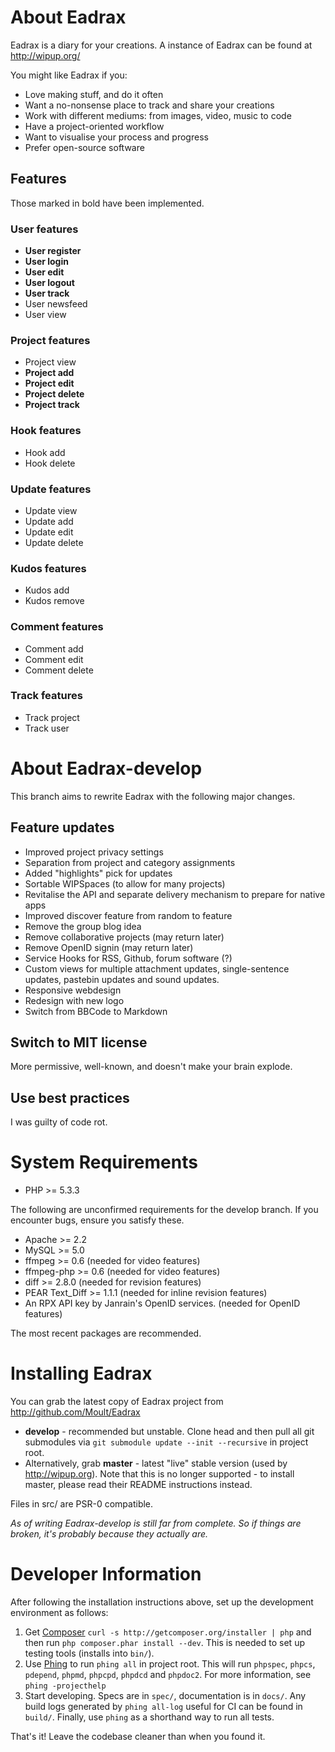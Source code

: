 # About Eadrax

Eadrax is a diary for your creations. A instance of Eadrax can be found at
http://wipup.org/

You might like Eadrax if you:
 * Love making stuff, and do it often
 * Want a no-nonsense place to track and share your creations
 * Work with different mediums: from images, video, music to code
 * Have a project-oriented workflow
 * Want to visualise your process and progress
 * Prefer open-source software

## Features

Those marked in bold have been implemented.

### User features

 * **User register**
 * **User login**
 * **User edit**
 * **User logout**
 * **User track**
 * User newsfeed
 * User view

### Project features

 * Project view
 * **Project add**
 * **Project edit**
 * **Project delete**
 * **Project track**

### Hook features

 * Hook add
 * Hook delete

### Update features

 * Update view
 * Update add
 * Update edit
 * Update delete

### Kudos features

 * Kudos add
 * Kudos remove

### Comment features

 * Comment add
 * Comment edit
 * Comment delete

### Track features

 * Track project
 * Track user

# About Eadrax-develop

This branch aims to rewrite Eadrax with the following major changes.

## Feature updates

 * Improved project privacy settings
 * Separation from project and category assignments
 * Added "highlights" pick for updates
 * Sortable WIPSpaces (to allow for many projects)
 * Revitalise the API and separate delivery mechanism to prepare for native apps
 * Improved discover feature from random to feature
 * Remove the group blog idea
 * Remove collaborative projects (may return later)
 * Remove OpenID signin (may return later)
 * Service Hooks for RSS, Github, forum software (?)
 * Custom views for multiple attachment updates, single-sentence updates,
   pastebin updates and sound updates.
 * Responsive webdesign
 * Redesign with new logo
 * Switch from BBCode to Markdown

## Switch to MIT license

More permissive, well-known, and doesn't make your brain explode.

## Use best practices

I was guilty of code rot.

# System Requirements

 * PHP >= 5.3.3

The following are unconfirmed requirements for the develop branch. If you
encounter bugs, ensure you satisfy these.

 * Apache >= 2.2
 * MySQL >= 5.0
 * ffmpeg >= 0.6 (needed for video features)
 * ffmpeg-php >= 0.6 (needed for video features)
 * diff >= 2.8.0 (needed for revision features)
 * PEAR Text\_Diff >= 1.1.1 (needed for inline revision features)
 * An RPX API key by Janrain's OpenID services. (needed for OpenID features)

The most recent packages are recommended.

# Installing Eadrax

You can grab the latest copy of Eadrax project from
http://github.com/Moult/Eadrax
  * **develop** - recommended but unstable. Clone head and then pull all git
    submodules via `git submodule update --init --recursive` in project root.
  * Alternatively, grab **master** - latest "live" stable version (used by
    http://wipup.org).  Note that this is no longer supported - to install
    master, please read their README instructions instead.

Files in src/ are PSR-0 compatible.

_As of writing Eadrax-develop is still far from complete. So if things are
broken, it's probably because they actually are._

# Developer Information

After following the installation instructions above, set up the development
environment as follows:

1. Get [Composer](http://getcomposer.org) `curl -s
   http://getcomposer.org/installer | php` and then run `php composer.phar
   install --dev`. This is needed to set up testing tools (installs into
   `bin/`).
2. Use [Phing](http://www.phing.info/) to run `phing all` in project root. This
   will run `phpspec`, `phpcs`, `pdepend`, `phpmd`, `phpcpd`, `phpdcd`
   and `phpdoc2`. For more information, see `phing -projecthelp`
3. Start developing. Specs are in `spec/`, documentation is in `docs/`. Any
   build logs generated by `phing all-log` useful for CI can be found in
   `build/`. Finally, use `phing` as a shorthand way to run all tests.

That's it! Leave the codebase cleaner than when you found it.
